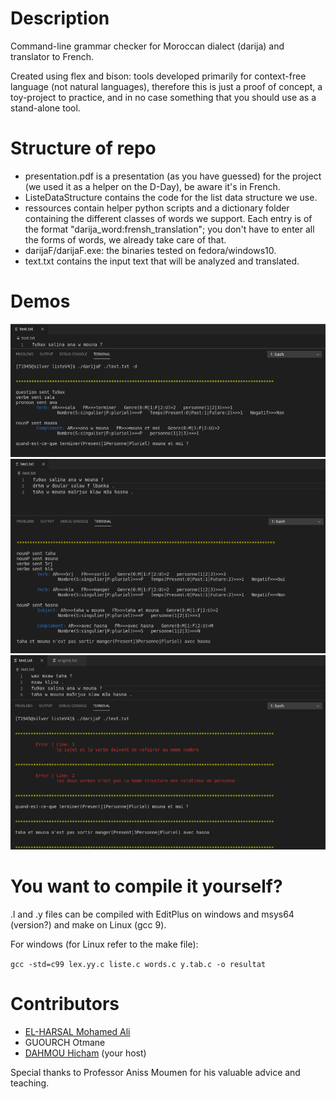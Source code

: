 # Description
Command-line grammar checker for Moroccan dialect (darija) and translator to French.

Created using flex and bison: tools developed primarily for context-free language (not natural languages), therefore this is just a proof of concept, a toy-project to practice, and in no case something that you should use as a stand-alone tool.

# Structure of repo
  - presentation.pdf is a presentation (as you have guessed) for the project (we used it as a helper on the D-Day), be aware it's in French.
  - ListeDataStructure contains the code for the list data structure we use.
  - ressources contain helper python scripts and a dictionary folder containing the different classes of words we support. Each entry is of the format "darija_word:frensh_translation"; you don't have to enter all the forms of words, we already take care of that.
  - darijaF/darijaF.exe: the binaries tested on fedora/windows10.
  - text.txt contains the input text that will be analyzed and translated.
  
# Demos
![](./demoImages/demo_1.png)
![](./demoImages/demo_2.png)
![](./demoImages/demo_3.png)

# You want to compile it yourself?
.l and .y files can be compiled with EditPlus on windows and msys64 (version?) and make on Linux (gcc 9).

For windows (for Linux refer to the make file):

`gcc -std=c99 lex.yy.c liste.c words.c y.tab.c -o resultat`

# Contributors
- [EL-HARSAL Mohamed Ali](https://github.com/maeh5)
- GUOURCH Otmane
- [DAHMOU Hicham](https://github.com/Nagisa-sys) (your host)

Special thanks to Professor Aniss Moumen for his valuable advice and teaching.